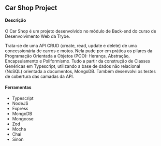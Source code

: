 ## Car Shop Project

#### Descrição

O Car Shop é um projeto desenvolvido no módulo de Back-end do curso de Desenvolvimento Web da Trybe.

Trata-se de uma API CRUD (create, read, update e delete) de uma concessionária de carros e motos. Nela pude por em prática os pilares da Programação Orientada a Objetos (POO): Herança, Abstração, Encapsulamento e Poliformismo. Tudo a partir da construção de Classes Genéricas em Typescript, utilizando a base de dados não relacional (NoSQL) orientada a documentos, MongoDB. Também desenvolvi os testes de cobertura das camadas da API.

#### Ferramentas

- Typescript
- NodeJS
- Express
- MongoDB
- Mongoose
- Zod
- Mocha
- Chai
- Sinon
